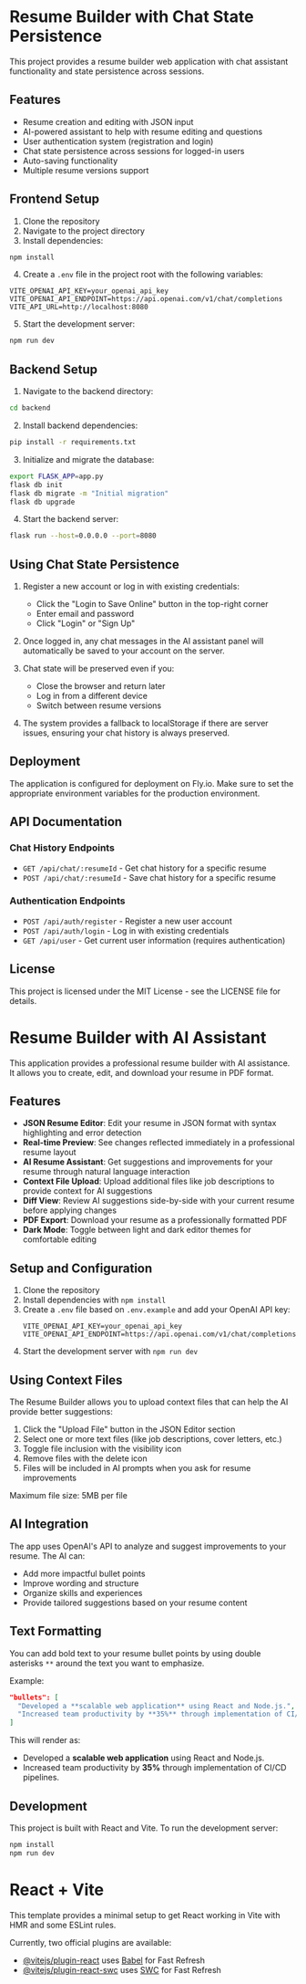 # Resume Builder with Chat State Persistence

This project provides a resume builder web application with chat assistant functionality and state persistence across sessions.

## Features

- Resume creation and editing with JSON input
- AI-powered assistant to help with resume editing and questions
- User authentication system (registration and login)
- Chat state persistence across sessions for logged-in users
- Auto-saving functionality
- Multiple resume versions support

## Frontend Setup

1. Clone the repository
2. Navigate to the project directory
3. Install dependencies:

```bash
npm install
```

4. Create a `.env` file in the project root with the following variables:

```
VITE_OPENAI_API_KEY=your_openai_api_key
VITE_OPENAI_API_ENDPOINT=https://api.openai.com/v1/chat/completions
VITE_API_URL=http://localhost:8080
```

5. Start the development server:

```bash
npm run dev
```

## Backend Setup

1. Navigate to the backend directory:

```bash
cd backend
```

2. Install backend dependencies:

```bash
pip install -r requirements.txt
```

3. Initialize and migrate the database:

```bash
export FLASK_APP=app.py
flask db init
flask db migrate -m "Initial migration"
flask db upgrade
```

4. Start the backend server:

```bash
flask run --host=0.0.0.0 --port=8080
```

## Using Chat State Persistence

1. Register a new account or log in with existing credentials:
   - Click the "Login to Save Online" button in the top-right corner
   - Enter email and password
   - Click "Login" or "Sign Up"

2. Once logged in, any chat messages in the AI assistant panel will automatically be saved to your account on the server.

3. Chat state will be preserved even if you:
   - Close the browser and return later
   - Log in from a different device
   - Switch between resume versions

4. The system provides a fallback to localStorage if there are server issues, ensuring your chat history is always preserved.

## Deployment

The application is configured for deployment on Fly.io. Make sure to set the appropriate environment variables for the production environment.

## API Documentation

### Chat History Endpoints

- `GET /api/chat/:resumeId` - Get chat history for a specific resume
- `POST /api/chat/:resumeId` - Save chat history for a specific resume

### Authentication Endpoints

- `POST /api/auth/register` - Register a new user account
- `POST /api/auth/login` - Log in with existing credentials
- `GET /api/user` - Get current user information (requires authentication)

## License

This project is licensed under the MIT License - see the LICENSE file for details.

# Resume Builder with AI Assistant

This application provides a professional resume builder with AI assistance. It allows you to create, edit, and download your resume in PDF format.

## Features

- **JSON Resume Editor**: Edit your resume in JSON format with syntax highlighting and error detection
- **Real-time Preview**: See changes reflected immediately in a professional resume layout
- **AI Resume Assistant**: Get suggestions and improvements for your resume through natural language interaction
- **Context File Upload**: Upload additional files like job descriptions to provide context for AI suggestions
- **Diff View**: Review AI suggestions side-by-side with your current resume before applying changes
- **PDF Export**: Download your resume as a professionally formatted PDF
- **Dark Mode**: Toggle between light and dark editor themes for comfortable editing

## Setup and Configuration

1. Clone the repository
2. Install dependencies with `npm install`
3. Create a `.env` file based on `.env.example` and add your OpenAI API key:
   ```
   VITE_OPENAI_API_KEY=your_openai_api_key
   VITE_OPENAI_API_ENDPOINT=https://api.openai.com/v1/chat/completions
   ```
4. Start the development server with `npm run dev`

## Using Context Files

The Resume Builder allows you to upload context files that can help the AI provide better suggestions:

1. Click the "Upload File" button in the JSON Editor section
2. Select one or more text files (like job descriptions, cover letters, etc.)
3. Toggle file inclusion with the visibility icon
4. Remove files with the delete icon
5. Files will be included in AI prompts when you ask for resume improvements

Maximum file size: 5MB per file

## AI Integration

The app uses OpenAI's API to analyze and suggest improvements to your resume. The AI can:
- Add more impactful bullet points
- Improve wording and structure
- Organize skills and experiences
- Provide tailored suggestions based on your resume content

## Text Formatting

You can add bold text to your resume bullet points by using double asterisks `**` around the text you want to emphasize.

Example:

```json
"bullets": [
  "Developed a **scalable web application** using React and Node.js.",
  "Increased team productivity by **35%** through implementation of CI/CD pipelines."
]
```

This will render as:
- Developed a **scalable web application** using React and Node.js.
- Increased team productivity by **35%** through implementation of CI/CD pipelines.

## Development

This project is built with React and Vite. To run the development server:

```bash
npm install
npm run dev
```

# React + Vite

This template provides a minimal setup to get React working in Vite with HMR and some ESLint rules.

Currently, two official plugins are available:

- [@vitejs/plugin-react](https://github.com/vitejs/vite-plugin-react/blob/main/packages/plugin-react/README.md) uses [Babel](https://babeljs.io/) for Fast Refresh
- [@vitejs/plugin-react-swc](https://github.com/vitejs/vite-plugin-react-swc) uses [SWC](https://swc.rs/) for Fast Refresh
